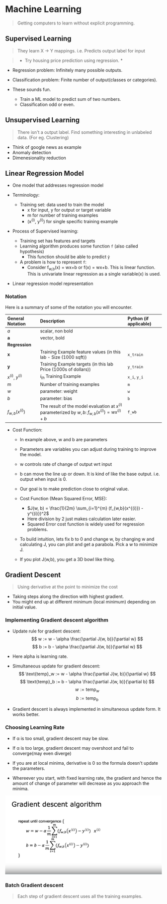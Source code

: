 # Machine Learning

> Getting computers to learn without explicit programming.

## Supervised Learning

> They learn X -> Y mappings. i.e. Predicts output label for input

> * Try housing price prediction using regression. *

- Regression problem: Infinitely many possible outputs.
- Classification problem: Finite number of output(classes or categories).

- These sounds fun. 
    - Train a ML model to predict sum of two numbers.
    - Classification odd or even.

## Unsupervised Learning

> There isn't a output label. Find something interesting in unlabeled data. (For eg. Clustering)

- Think of google news as example
- Anomaly detection
- Dimenesionality reduction

## Linear Regression Model

- One model that addresses regression model

- Terminology:
    - Training set: data used to train the model
        - x for input, y for output or target variable
        - m for number of training examples
        - (x<sup>(i)</sup>, y<sup>(i)</sup>) for single specific training example

- Process of Supervised learning:
    - Training set has features and targets
    - Learning algorithm produces some function `f` (also called hypothesis)
        - This function should be able to predict `ŷ`
    - A problem is how to represent `f`:
        - Consider f<sub>w,b</sub>(x) = wx+b or f(x) = wx+b. This is linear function. This is univariate linear regression as a single variable(x) is used.
    
- Linear regression model representation

### Notation
Here is a summary of some of the notation you will encounter.   

| General Notation | Description | Python (if applicable) |
|:-----------------|:------------|:-----------------------|
| $a$ | scalar, non bold | |
| $\mathbf{a}$ | vector, bold | |
| **Regression** |  |  |
| $\mathbf{x}$ | Training Example feature values (in this lab - Size (1000 sqft)) | `x_train` |
| $\mathbf{y}$ | Training Example targets (in this lab Price (1000s of dollars)) | `y_train` |
| $x^{(i)}$, $y^{(i)}$ | $i_{th}$ Training Example | `x_i`, `y_i` |
| m | Number of training examples | `m` |
| $w$ | parameter: weight | `w` |
| $b$ | parameter: bias | `b` |
| $f_{w,b}(x^{(i)})$ | The result of the model evaluation at $x^{(i)}$ parameterized by $w,b$: $f_{w,b}(x^{(i)}) = wx^{(i)}+b$ | `f_wb` |

- Cost Function:
    - In example above, w and b are parameters
    - Parameters are variables you can adjust during training to improve the model.

    - w controls rate of change of output wrt input
    - b can move the line up or down. It is kind of like the base output. i.e. output when input is 0.

    - Our goal is to make prediction close to original value.
    - Cost Function (Mean Squared Error, MSE):
        - $J(w, b) = \frac{1}{2m} \sum_{i=1}^{m} (f_{w,b}(x^{(i)}) - y^{(i)})^2$
        - Here division by 2 just makes calculation later easier.
        - Squared Error cost function is widely used for regression problems.
    - To build intuition, lets fix b to 0 and change w, by changing w and calculating J, you can plot and get a parabola. Pick a w to minimize J.
    - If you plot J(w,b), you get a 3D bowl like thing.

## Gradient Descent

> Using derivative at the point to minimize the cost

- Taking steps along the direction with highest gradient.
- You might end up at different minimum (local minimum) depending on initial value.

### Implementing Gradient descent algorithm

- Update rule for gradient descent:
    $$
    w := w - \alpha \frac{\partial J(w, b)}{\partial w}
    $$
    $$
    b := b - \alpha \frac{\partial J(w, b)}{\partial w}
    $$
- Here alpha is learning rate.

- Simultaneous update for gradient descent:
    $$
    \text{temp}_w := w - \alpha \frac{\partial J(w, b)}{\partial w}
    $$
    $$
    \text{temp}_b := b - \alpha \frac{\partial J(w, b)}{\partial b}
    $$
    $$
    w := \text{temp}_w
    $$
    $$
    b := \text{temp}_b
    $$

- Gradient descent is always implemented in simultaneous update form. It works better.

### Choosing Learning Rate

- If α is too small, gradient descent may be slow.
- If α is too large, gradient descent may overshoot and fail to converge(may even diverge)

- If you are at local minima, derivative is 0 so the formula doesn't update the parameters.
- Whereever you start, with fixed learning rate, the gradient and hence the amount of change of parameter will decrease as you approach the minima.

![gradient_descent](gradient_descent.png)

### Batch Gradient descent

> Each step of gradient descent uses all the training examples.
